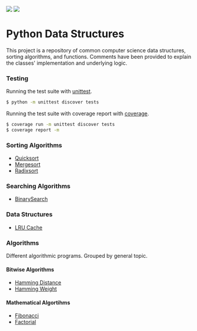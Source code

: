 <p>
    <img src="https://img.shields.io/badge/coverage-100%25-brightgreen.svg"/>
    <img src="https://img.shields.io/badge/python-%3E%3D3.6.4-blue.svg"/>
</p>

# Python Data Structures

This project is a repository of common computer science data
structures, sorting algorithms, and functions.  Comments have 
been provided to explain the classes' implementation and underlying
logic.

### Testing

Running the test suite with [unittest](https://docs.python.org/3/library/unittest.html).
```Bash
$ python -m unittest discover tests
```

Running the test suite with coverage report with [coverage](http://coverage.readthedocs.io/en/latest/).
```Bash
$ coverage run -m unittest discover tests
$ coverage report -m
```

### Sorting Algorithms
* [Quicksort](sorts/quicksort.py)
* [Mergesort](sorts/mergesort.py)
* [Radixsort](sorts/radixsort.py)

### Searching Algorithms
* [BinarySearch](searches/binary_search.py)

### Data Structures
* [LRU Cache](structures/lru_cache.py)

### Algorithms

Different algorithmic programs.  Grouped by general topic.

#### Bitwise Algorithms
* [Hamming Distance](algorithms/bitwise/operations.py)
* [Hamming Weight](algorithms/bitwise/operations.py)

#### Mathematical Algortihms
* [Fibonacci](algorithms/math/fibonacci.py)
* [Factorial](algorithms/math/factorial.py)